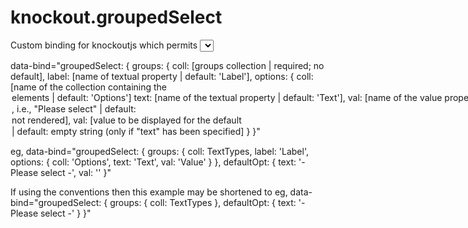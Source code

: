 knockout.groupedSelect
======================

Custom binding for knockoutjs which permits <select> elements containing <optgroup>s.


data-bind="groupedSelect: { 
							groups: { 
										coll: [groups collection  |  required; no default],
        								label: [name of textual property  |  default: 'Label'],
	        							options: {
        											coll: [name of the collection containing the <option> elements  |  default: 'Options']
        											text: [name of the textual property  |  default: 'Text'],
        											val: [name of the value property  |  default: 'Value']
										},
							}, 
							defaultOpt: {
										text: [text to be displayed for the default <option>, i.e., "Please select"  |  default: <option> not rendered],
										val: [value to be displayed for the default <option>  |  default: empty string (only if "text" has been specified]
							}
			}"

eg, data-bind="groupedSelect: { groups: { coll: TextTypes, label: 'Label', options: { coll: 'Options', text: 'Text', val: 'Value' } }, defaultOpt: { text: '- Please select -', val: '' }"

If using the conventions then this example may be shortened to
eg, data-bind="groupedSelect: { groups: { coll: TextTypes }, defaultOpt: { text: '- Please select -' } }"
